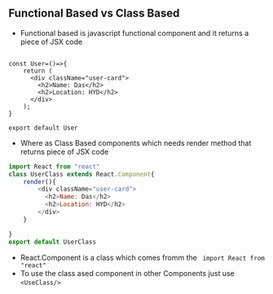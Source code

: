 ## Functional Based vs Class Based

- Functional based is javascript functional component and it returns a piece of JSX code

```  javascipt

const User=()=>{
    return (
      <div className="user-card">
        <h2>Name: Das</h2>
        <h2>Location: HYD</h2>
      </div>
    );
}

export default User
```
- Where as Class Based components  which needs render method that returns piece of JSX code

```Javascript
import React from "react"
class UserClass extends React.Component{
    render(){
        <div className="user-card">
          <h2>Name: Das</h2>
          <h2>Location: HYD</h2>
        </div>
    }

}
export default UserClass

```
- React.Component is a class which comes fromm the ` import React from "react"`
- To use the class ased component in other Components just use `<UseClass/>`
